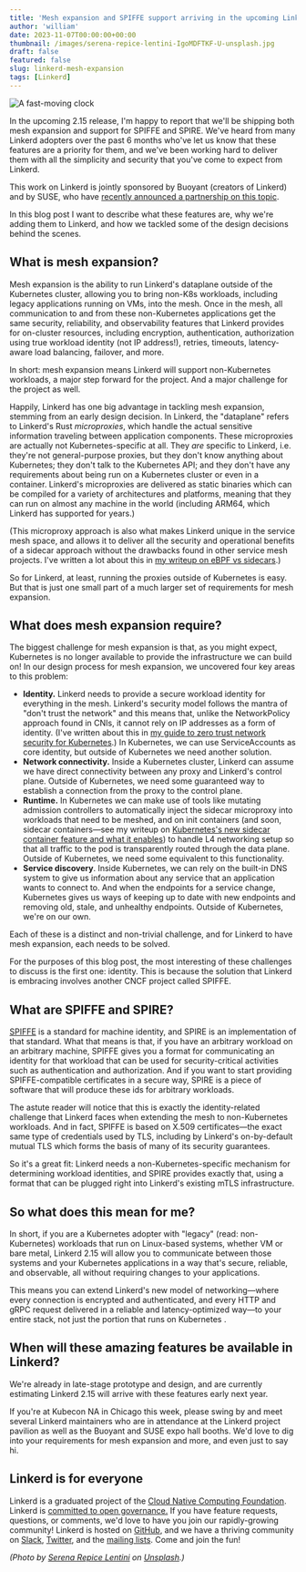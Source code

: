 ```yaml
---
title: 'Mesh expansion and SPIFFE support arriving in the upcoming Linkerd 2.15'
author: 'william'
date: 2023-11-07T00:00:00+00:00
thumbnail: /images/serena-repice-lentini-IgoMDFTKF-U-unsplash.jpg
draft: false
featured: false
slug: linkerd-mesh-expansion
tags: [Linkerd]
---
```


![A fast-moving clock](/images/serena-repice-lentini-IgoMDFTKF-U-unsplash.jpg)

In the upcoming 2.15 release, I'm happy to report that we'll be shipping both
mesh expansion and support for SPIFFE and SPIRE. We've heard from many Linkerd
adopters over the past 6 months who've let us know that these features are a
priority for them, and we've been working hard to deliver them with all the
simplicity and security that you've come to expect from Linkerd.

This work on Linkerd is jointly sponsored by Buoyant (creators of Linkerd) and
by SUSE, who have [recently announced a partnership on this
topic](https://buoyant.io/blog/suse-rancher-and-buoyant-team-up-to-provide-secure-edge-deployments).

In this blog post I want to describe what these features are, why we're adding
them to Linkerd, and how we tackled some of the design decisions behind the
scenes.

## What is mesh expansion?

Mesh expansion is the ability to run Linkerd's dataplane outside of the
Kubernetes cluster, allowing you to bring non-K8s workloads, including legacy
applications running on VMs, into the mesh. Once in the mesh, all communication
to and from these non-Kubernetes applications get the same security,
reliability, and observability features that Linkerd provides for on-cluster
resources, including encryption, authentication, authorization using true
workload identity (not IP address!), retries, timeouts, latency-aware load
balancing, failover, and more.

In short: mesh expansion means Linkerd will support non-Kubernetes workloads, a
major step forward for the project. And a major challenge for the project as
well.

Happily, Linkerd has one big advantage in tackling mesh expansion, stemming from
an early design decision. In Linkerd, the "dataplane" refers to Linkerd's Rust
_microproxies_, which handle the actual sensitive information traveling between
application components. These microproxies are actually not Kubernetes-specific
at all. They _are_ specific to Linkerd, i.e. they're not general-purpose
proxies, but they don't know anything about Kubernetes; they don't talk to the
Kubernetes API; and they don't have any requirements about being run on a
Kubernetes cluster or even in a container. Linkerd's microproxies are delivered
as static binaries which can be compiled for a variety of architectures and
platforms, meaning that they can run on almost any machine in the world
(including ARM64, which Linkerd has supported for years.)

(This microproxy approach is also what makes Linkerd unique in the service mesh
space, and allows it to deliver all the security and operational benefits of a
sidecar approach without the drawbacks found in other service mesh projects.
I've written a lot about this in [my writeup on eBPF vs
sidecars](https://buoyant.io/blog/ebpf-sidecars-and-the-future-of-the-service-mesh).)

So for Linkerd, at least, running the proxies outside of Kubernetes is easy. But
that is just one small part of a much larger set of requirements for mesh
expansion.

## What does mesh expansion require?

The biggest challenge for mesh expansion is that, as you might expect,
Kubernetes is no longer available to provide the infrastructure we can build on!
In our design process for mesh expansion, we uncovered four key areas to this
problem:

* **Identity.** Linkerd needs to provide a secure workload identity for
  everything in the mesh. Linkerd's security model follows the mantra of "don't
  trust the network" and this means that, unlike the NetworkPolicy approach
  found in CNIs, it cannot rely on IP addresses as a form of identity. (I've
  written about this in [my guide to zero trust network security for
  Kubernetes](https://buoyant.io/resources/zero-trust-in-kubernetes-with-linkerd).)
  In Kubernetes, we can use ServiceAccounts as core identity, but outside of
  Kubernetes we need another solution.
* **Network connectivity.** Inside a Kubernetes cluster, Linkerd can assume we
  have direct connectivity between any proxy and Linkerd's control plane.
  Outside of Kubernetes, we need some guaranteed way to establish a connection
  from the proxy to the control plane.
* **Runtime.** In Kubernetes we can make use of tools like mutating admission
  controllers to automatically inject the sidecar microproxy into workloads that
  need to be meshed, and on init containers (and soon, sidecar containers—see my
  writeup on [Kubernetes's new sidecar container feature and what it
  enables](https://buoyant.io/blog/kubernetes-1-28-revenge-of-the-sidecars)) to
  handle L4 networking setup so that all traffic to the pod is transparently
  routed through the data plane. Outside of Kubernetes, we need some equivalent
  to this functionality.
* **Service discovery**. Inside Kubernetes, we can rely on the built-in DNS
  system to give us information about any service that an application wants to
  connect to. And when the endpoints for a service change, Kubernetes gives us
  ways of keeping up to date with new endpoints and removing old, stale, and
  unhealthy endpoints. Outside of Kubernetes, we're on our own.

Each of these is a distinct and non-trivial challenge, and for Linkerd to have
mesh expansion, each needs to be solved.

For the purposes of this blog post, the most interesting of these challenges to
discuss is the first one: identity. This is because the solution that Linkerd is
embracing involves another CNCF project called SPIFFE.

## What are SPIFFE and SPIRE?

[SPIFFE](https://spiffe.io) is a standard for machine identity, and SPIRE is an
implementation of that standard. What that means is that, if you have an
arbitrary workload on an arbitrary machine, SPIFFE gives you a format for
communicating an identity for that workload that can be used for
security-critical activities such as authentication and authorization. And if
you want to start providing SPIFFE-compatible certificates in a secure way,
SPIRE is a piece of software that will produce these ids for arbitrary
workloads.

The astute reader will notice that this is exactly the identity-related
challenge that Linkerd faces when extending the mesh to non-Kubernetes
workloads. And in fact, SPIFFE is based on X.509 certificates—the exact same
type of credentials used by TLS, including by Linkerd's on-by-default mutual TLS
which forms the basis of many of its security guarantees.

So it's a great fit: Linkerd needs a non-Kubernetes-specific mechanism for
determining workload identities, and SPIRE provides exactly that, using a format
that can be plugged right into Linkerd's existing mTLS infrastructure.

## So what does this mean for me?

In short, if you are a Kubernetes adopter with "legacy" (read: non-Kubernetes)
workloads that run on Linux-based systems, whether VM or bare metal, Linkerd
2.15 will allow you to communicate between those systems and your Kubernetes
applications in a way that's secure, reliable, and observable, all without
requiring changes to your applications.

This means you can extend Linkerd's new model of networking—where every
connection is encrypted and authenticated, and every HTTP and gRPC request
delivered in a reliable and latency-optimized way—to your entire stack, not just
the portion that runs on Kubernetes .

## When will these amazing features be available in Linkerd?

We're already in late-stage prototype and design, and are currently estimating
Linkerd 2.15 will arrive with these features early next year.

If you're at Kubecon NA in Chicago this week, please swing by and meet several
Linkerd maintainers who are in attendance at the Linkerd project pavilion as
well as the Buoyant and SUSE expo hall booths. We'd love to dig into your
requirements for mesh expansion and more, and even just to say hi.

## Linkerd is for everyone

Linkerd is a graduated project of the [Cloud Native Computing
Foundation](https://cncf.io/). Linkerd is [committed to open
governance.](/2019/10/03/linkerds-commitment-to-open-governance/) If you have
feature requests, questions, or comments, we'd love to have you join our
rapidly-growing community! Linkerd is hosted on
[GitHub](https://github.com/linkerd/), and we have a thriving community on
[Slack](https://slack.linkerd.io/), [Twitter](https://twitter.com/linkerd), and
the [mailing lists](/community/get-involved/). Come and join the fun!

_(Photo by [Serena Repice
Lentini](https://unsplash.com/@serenarepice?utm_content=creditCopyText&utm_medium=referral&utm_source=unsplash)
on
[Unsplash](https://unsplash.com/photos/brown-octopus-IgoMDFTKF-U?utm_content=creditCopyText&utm_medium=referral&utm_source=unsplash).)_
